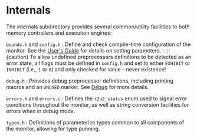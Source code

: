 # Internals

The internals subdirectory provides several common/utility facilities to both memory controllers and execution engines:

`bounds.h` and `config.h`
: Define and check compile-time configuration of the monitor. See the [User's Guide](../user/configuration.md) for details on setting parameters.
: :::{caution} To allow undefined preprocessors definitions to be detected as an error state, all flags must be defined in `config.h` and set to either `EXHIBIT` or `INHIBIT` (i.e., `1` or `0`) and only checked for value - never existence!

`debug.h`
: Provides debug preprocessor definitions, including printing macros and an `UNUSED` marker. See [Debug](./debug.md) for more details.

`errors.h` and `errors.c`
: Defines the `r2u2_status` enum used to signal error conditions throughout the monitor, as well as string conversion facilities for errors when in debug mode.

`types.h`
: Definitions of parameterize types common to all components of the monitor, allowing for type punning.
